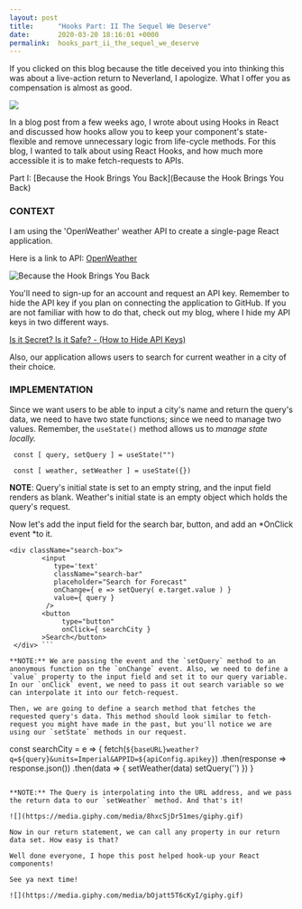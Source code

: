 ```yaml
---
layout: post
title:      "Hooks Part: II The Sequel We Deserve"
date:       2020-03-20 18:16:01 +0000
permalink:  hooks_part_ii_the_sequel_we_deserve
---
```



If you clicked on this blog because the title deceived you into thinking this was about a live-action return to Neverland, I apologize. What I offer you as compensation is almost as good. 

![](https://media.giphy.com/media/SvOrq4OA7TQTC/giphy.gif)

In a blog post from a few weeks ago, I wrote about using Hooks in React and discussed how hooks allow you to keep your component's state-flexible and remove unnecessary logic from life-cycle methods. For this blog, I wanted to talk about using React Hooks, and how much more accessible it is to make fetch-requests to APIs. 

Part I: [Because the Hook Brings You Back](Because the Hook Brings You Back)

### CONTEXT

I am using the 'OpenWeather' weather API to create a single-page React application.

Here is a link to API: [OpenWeather](https://openweathermap.org/api)

![Because the Hook Brings You Back](https://media.giphy.com/media/67XNScEjAgtBS/giphy.gif)

You'll need to sign-up for an account and request an API key. Remember to hide the API key if you plan on connecting the application to GitHub. If you are not familiar with how to do that, check out my blog, where I hide my API keys in two different ways.

[Is it Secret? Is it Safe? - (How to Hide API Keys)](https://christopherkalfas.github.io/is_it_secret_is_it_safe_-_how_to_hide_api_keys)

Also, our application allows users to search for current weather in a city of their choice.


### IMPLEMENTATION 

Since we want users to be able to input a city's name and return the query's data, we need to have two state functions; since we need to manage two values. Remember, the `useState()` method allows us to *manage state locally.*

``` const [ query, setQuery ] = useState("")```

``` const [ weather, setWeather ] = useState({})```


**NOTE**: Query's initial state is set to an empty string, and the input field renders as blank. Weather's initial state is an empty object which holds the query's request.

Now let's add the input field for the search bar, button, and add an *OnClick event *to it.

``` 
<div className="search-box">
        <input 
           type='text'
           className="search-bar"
           placeholder="Search for Forecast"
           onChange={ e => setQuery( e.target.value ) }
           value={ query }
         />
        <button 
	         type="button"
	         onClick={ searchCity }
        >Search</button>
 </div> ```
 
**NOTE:** We are passing the event and the `setQuery` method to an anonymous function on the `onChange` event. Also, we need to define a `value` property to the input field and set it to our query variable. In our `onClick` event, we need to pass it out search variable so we can interpolate it into our fetch-request. 

Then, we are going to define a search method that fetches the requested query's data. This method should look similar to fetch-request you might have made in the past, but you'll notice we are using our `setState` methods in our request. 

```
const searchCity = e => {
            fetch(`${baseURL}weather?q=${query}&units=Imperial&APPID=${apiConfig.apikey}`)
            .then(response => response.json())
            .then(data => {
                setWeather(data)
                setQuery('')
            })
    }
```

**NOTE:** The Query is interpolating into the URL address, and we pass the return data to our `setWeather` method. And that's it!

![](https://media.giphy.com/media/8hxcSjDr51mes/giphy.gif)

Now in our return statement, we can call any property in our return data set. How easy is that?

Well done everyone, I hope this post helped hook-up your React components!  

See ya next time!

![](https://media.giphy.com/media/bOjatt5T6cKyI/giphy.gif)

